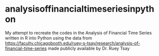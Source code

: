 # analysisoffinancialtimeseriesinpython
My attempt to recreate the codes in the Analysis of Financial Time Series written in R into Python using the data from https://faculty.chicagobooth.edu/ruey-s-tsay/research/analysis-of-financial-time-series made publicly available by Dr. Ruey Tsay
